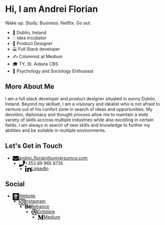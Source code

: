 # Hi, I am Andrei Florian
Wake up. Study. Business. Netflix. Go out.

- 📍 Dublin, Ireland
- 💡 Idea incubator
- 🎨 Product Designer
- 💻 Full Stack developer
- ✍ Columnist at Medium
- 🎓 TY, St. Aidans CBS
- 🧠 Psychology and Sociology Enthusiast

## More About Me
I am a full stack developer and product designer situated in sunny Dublin, Ireland. Beyond my skillset, I am a visionary and idealist who is not afraid to venture out of his confort zone in search of ideas and opportunities. My devotion, diplomacy and thought process allow me to maintain a wide variety of skills accross multiple industries while also excelling in certain fields. I am always in search of new skills and knowledge to further my abilities and be suitable in multiple environments.

## Let's Get in Touch
- <img align="left" alt="Email" width="20px" src="https://github.com/Andrei-Florian/Andrei-Florian/blob/master/icons/email.svg" /> andrei_florian@universumco.com
- <img align="left" alt="Phone" width="20px" src="https://github.com/Andrei-Florian/Andrei-Florian/blob/master/icons/phone.svg" /> +353 89 965 8735
- <img align="left" alt="LinkedIn" width="20px" src="https://github.com/Andrei-Florian/Andrei-Florian/blob/master/icons/linkedin.svg" /> [LinkedIn](https://www.google.com)

## Social
- <img align="left" alt="Website" width="20px" src="https://github.com/Andrei-Florian/Andrei-Florian/blob/master/icons/website.svg" /> [Website](andreiflorian.com)
- <img align="left" alt="Instagram" width="20px" src="https://github.com/Andrei-Florian/Andrei-Florian/blob/master/icons/instagram.svg" /> [Instagram](instagram.com/andrei.a.florian)
- <img align="left" alt="Behance" width="20px" src="https://github.com/Andrei-Florian/Andrei-Florian/blob/master/icons/behance.svg" /> [Behance](behance.net/andreiflorian)
- <img align="left" alt="Dribbble" width="20px" src="https://github.com/Andrei-Florian/Andrei-Florian/blob/master/icons/dribbble.svg" /> [Dribbble](dribbble.com/AndreiFlorian)
- <img align="left" alt="Medium" width="20px" src="https://github.com/Andrei-Florian/Andrei-Florian/blob/master/icons/medium.svg" /> [Medium](medium.com/@andreialexanderflorian)